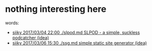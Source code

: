 # nothing interesting here

words:
 * [siiky	2017/03/04 22:00	./slpod.md	SLPOD - a simple, suckless podcatcher (idea)](./words/slpod.html)
 * [siiky	2017/03/06 15:30	./ssg.md	simple static site generator (idea)](./words/ssg.html)
